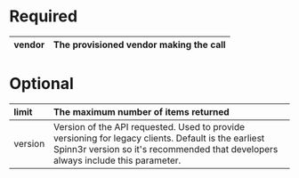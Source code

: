 # Required #

| vendor | The provisioned vendor making the call |
|:-------|:---------------------------------------|

# Optional #

| limit | The maximum number of items returned |
|:------|:-------------------------------------|
| version | Version of the API requested.  Used to provide versioning for legacy clients.  Default is the earliest Spinn3r version so it's recommended that developers always include this parameter. |